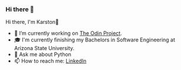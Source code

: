 ### Hi there 👋
Hi there, I'm Karston👋
- 🔭 I’m currently working on [The Odin Project](https://www.theodinproject.com/).
- 🎓 I'm currently finishing my Bachelors in Software Engineering at Arizona State University.
- 💬 Ask me about Python
- 📫 How to reach me: [LinkedIn](https://www.linkedin.com/in/karston-stegall/)
<!--
**KStegall/KStegall** is a ✨ _special_ ✨ repository because its `README.md` (this file) appears on your GitHub profile.

Here are some ideas to get you started:

- 🔭 I’m currently working on ...
- 🌱 I’m currently learning ...
- 👯 I’m looking to collaborate on ...
- 🤔 I’m looking for help with ...
- 💬 Ask me about ...
- 📫 How to reach me: ...
- 😄 Pronouns: ...
- ⚡ Fun fact: ...
-->

